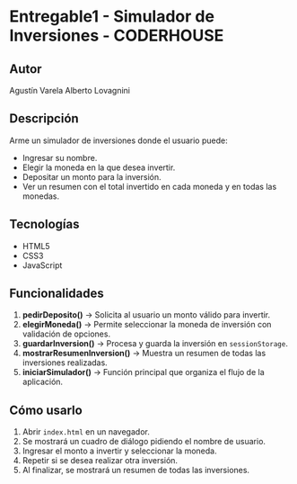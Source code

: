 # Entregable1 - Simulador de Inversiones - CODERHOUSE

## Autor
Agustín Varela Alberto Lovagnini

## Descripción
Arme un simulador de inversiones donde el usuario puede:
- Ingresar su nombre.
- Elegir la moneda en la que desea invertir.
- Depositar un monto para la inversión.
- Ver un resumen con el total invertido en cada moneda y en todas las monedas.

## Tecnologías
- HTML5
- CSS3
- JavaScript

## Funcionalidades
1. **pedirDeposito()** → Solicita al usuario un monto válido para invertir.
2. **elegirMoneda()** → Permite seleccionar la moneda de inversión con validación de opciones.
3. **guardarInversion()** → Procesa y guarda la inversión en `sessionStorage`.
4. **mostrarResumenInversion()** → Muestra un resumen de todas las inversiones realizadas.
5. **iniciarSimulador()** → Función principal que organiza el flujo de la aplicación.

## Cómo usarlo
1. Abrir `index.html` en un navegador.
2. Se mostrará un cuadro de diálogo pidiendo el nombre de usuario.
3. Ingresar el monto a invertir y seleccionar la moneda.
4. Repetir si se desea realizar otra inversión.
5. Al finalizar, se mostrará un resumen de todas las inversiones.
